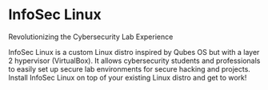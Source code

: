 # InfoSec Linux

Revolutionizing the Cybersecurity Lab Experience

InfoSec Linux is a custom Linux distro inspired by Qubes OS but with a layer 2 hypervisor (VirtualBox). It allows cybersecurity students and professionals to easily set up secure lab environments for secure hacking and projects. Install InfoSec Linux on top of your existing Linux distro and get to work!
